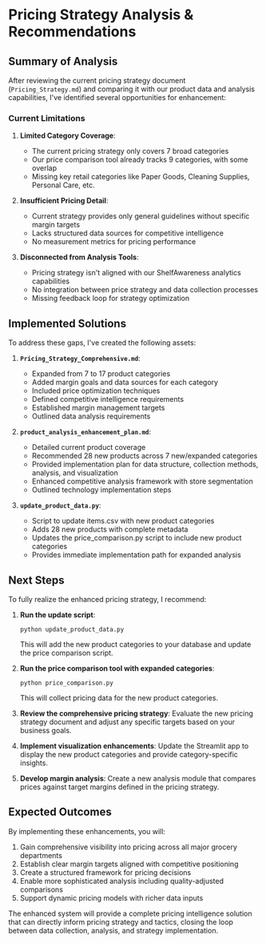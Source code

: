 # Pricing Strategy Analysis & Recommendations

## Summary of Analysis

After reviewing the current pricing strategy document (`Pricing_Strategy.md`) and comparing it with our product data and analysis capabilities, I've identified several opportunities for enhancement:

### Current Limitations

1. **Limited Category Coverage**:
   - The current pricing strategy only covers 7 broad categories
   - Our price comparison tool already tracks 9 categories, with some overlap
   - Missing key retail categories like Paper Goods, Cleaning Supplies, Personal Care, etc.

2. **Insufficient Pricing Detail**:
   - Current strategy provides only general guidelines without specific margin targets
   - Lacks structured data sources for competitive intelligence
   - No measurement metrics for pricing performance

3. **Disconnected from Analysis Tools**:
   - Pricing strategy isn't aligned with our ShelfAwareness analytics capabilities
   - No integration between price strategy and data collection processes
   - Missing feedback loop for strategy optimization

## Implemented Solutions

To address these gaps, I've created the following assets:

1. **`Pricing_Strategy_Comprehensive.md`**:
   - Expanded from 7 to 17 product categories
   - Added margin goals and data sources for each category
   - Included price optimization techniques
   - Defined competitive intelligence requirements
   - Established margin management targets
   - Outlined data analysis requirements

2. **`product_analysis_enhancement_plan.md`**:
   - Detailed current product coverage
   - Recommended 28 new products across 7 new/expanded categories
   - Provided implementation plan for data structure, collection methods, analysis, and visualization
   - Enhanced competitive analysis framework with store segmentation
   - Outlined technology implementation steps

3. **`update_product_data.py`**:
   - Script to update items.csv with new product categories
   - Adds 28 new products with complete metadata
   - Updates the price_comparison.py script to include new product categories
   - Provides immediate implementation path for expanded analysis

## Next Steps

To fully realize the enhanced pricing strategy, I recommend:

1. **Run the update script**:
   ```
   python update_product_data.py
   ```
   This will add the new product categories to your database and update the price comparison script.

2. **Run the price comparison tool with expanded categories**:
   ```
   python price_comparison.py
   ```
   This will collect pricing data for the new product categories.

3. **Review the comprehensive pricing strategy**:
   Evaluate the new pricing strategy document and adjust any specific targets based on your business goals.

4. **Implement visualization enhancements**:
   Update the Streamlit app to display the new product categories and provide category-specific insights.

5. **Develop margin analysis**:
   Create a new analysis module that compares prices against target margins defined in the pricing strategy.

## Expected Outcomes

By implementing these enhancements, you will:

1. Gain comprehensive visibility into pricing across all major grocery departments
2. Establish clear margin targets aligned with competitive positioning
3. Create a structured framework for pricing decisions
4. Enable more sophisticated analysis including quality-adjusted comparisons
5. Support dynamic pricing models with richer data inputs

The enhanced system will provide a complete pricing intelligence solution that can directly inform pricing strategy and tactics, closing the loop between data collection, analysis, and strategy implementation.
